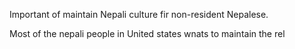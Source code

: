 <p>Important of maintain Nepali culture fir non-resident Nepalese.</p><p>Most of the nepali people in United states wnats to maintain the rel</p>
